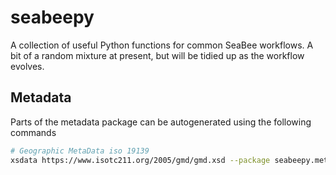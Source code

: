 # seabeepy

A collection of useful Python functions for common SeaBee workflows. A bit of a random mixture at present, but will be tidied up as the workflow evolves.


## Metadata

Parts of the metadata package can be autogenerated using the following commands

```bash
# Geographic MetaData iso 19139
xsdata https://www.isotc211.org/2005/gmd/gmd.xsd --package seabeepy.metadata.gmd --config xsdata.xml
